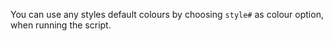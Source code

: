 You can use any styles default colours by choosing `style#` as colour option, when running the script.
